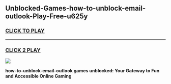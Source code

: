 
## Unblocked-Games-how-to-unblock-email-outlook-Play-Free-u625y
<h3>
<a href="https://premium76.site?title=how-to-unblock-email-outlook&ref=20M">CLICK TO PLAY</a></h3>
<hr>

<h3>
<a href="https://premium76.site?title=how-to-unblock-email-outlook&ref=20M">CLICK 2 PLAY</a>
  
</h3>

<a href="https://premium76.site?title=how-to-unblock-email-outlook&ref=19M"><img src="https://clearcache.store/games.png"></a>


**how-to-unblock-email-outlook games unblocked: Your Gateway to Fun and Accessible Online Gaming**
